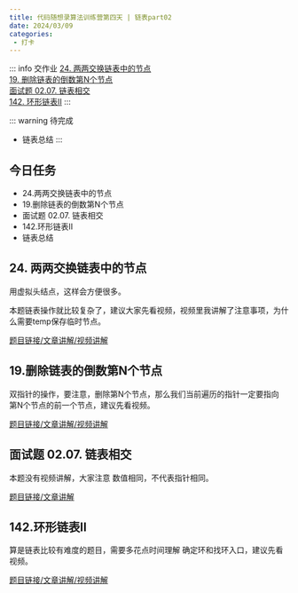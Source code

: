 ```yaml
---
title: 代码随想录算法训练营第四天 | 链表part02
date: 2024/03/09
categories:
 - 打卡
---
```

::: info 交作业
[24. 两两交换链表中的节点](/blogs/algorithm/leetcode24.md)<br/>
[19. 删除链表的倒数第N个节点](/blogs/algorithm/leetcode19.md)<br/>
[面试题 02.07. 链表相交](/blogs/algorithm/leetcode160.md)<br/>
[142. 环形链表II](/blogs/algorithm/leetcode142.md)
:::

::: warning 待完成
- 链表总结
:::

## 今日任务 
- 24.两两交换链表中的节点
- 19.删除链表的倒数第N个节点
- 面试题 02.07. 链表相交
- 142.环形链表II
- 链表总结

## 24. 两两交换链表中的节点 
用虚拟头结点，这样会方便很多。 

本题链表操作就比较复杂了，建议大家先看视频，视频里我讲解了注意事项，为什么需要temp保存临时节点。

[题目链接/文章讲解/视频讲解](https://programmercarl.com/0024.%E4%B8%A4%E4%B8%A4%E4%BA%A4%E6%8D%A2%E9%93%BE%E8%A1%A8%E4%B8%AD%E7%9A%84%E8%8A%82%E7%82%B9.html)

## 19.删除链表的倒数第N个节点  
双指针的操作，要注意，删除第N个节点，那么我们当前遍历的指针一定要指向 第N个节点的前一个节点，建议先看视频。

[题目链接/文章讲解/视频讲解](https://programmercarl.com/0019.%E5%88%A0%E9%99%A4%E9%93%BE%E8%A1%A8%E7%9A%84%E5%80%92%E6%95%B0%E7%AC%ACN%E4%B8%AA%E8%8A%82%E7%82%B9.html)

## 面试题 02.07. 链表相交  
本题没有视频讲解，大家注意 数值相同，不代表指针相同。

[题目链接/文章讲解](https://programmercarl.com/%E9%9D%A2%E8%AF%95%E9%A2%9802.07.%E9%93%BE%E8%A1%A8%E7%9B%B8%E4%BA%A4.html)

## 142.环形链表II
算是链表比较有难度的题目，需要多花点时间理解 确定环和找环入口，建议先看视频。

[题目链接/文章讲解/视频讲解](https://programmercarl.com/0142.%E7%8E%AF%E5%BD%A2%E9%93%BE%E8%A1%A8II.html)